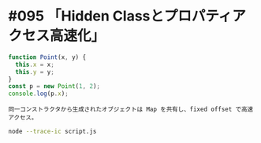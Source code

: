 # #095 「Hidden Classとプロパティアクセス高速化」

```javascript
function Point(x, y) {
  this.x = x;
  this.y = y;
}
const p = new Point(1, 2);
console.log(p.x);
```

```text
同一コンストラクタから生成されたオブジェクトは Map を共有し、fixed offset で高速アクセス。
```

```bash
node --trace-ic script.js
```
